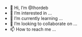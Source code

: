 - 👋 Hi, I’m @Ihordeb
- 👀 I’m interested in ...
- 🌱 I’m currently learning ...
- 💞️ I’m looking to collaborate on ...
- 📫 How to reach me ...

<!---
Ihordeb/Ihordeb is a ✨ special ✨ repository because its `README.md` (this file) appears on your GitHub profile.
You can click the Preview link to take a look at your changes.
--->
